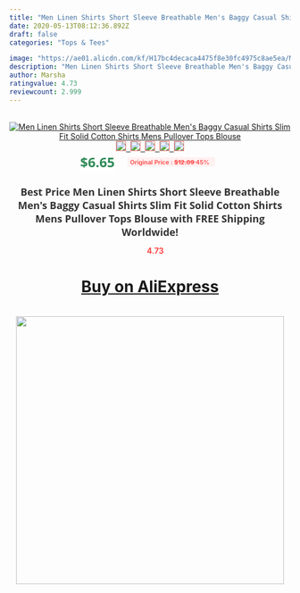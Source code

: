 ```yaml
---
title: "Men Linen Shirts Short Sleeve Breathable Men's Baggy Casual Shirts Slim Fit Solid Cotton Shirts Mens Pullover Tops Blouse"
date: 2020-05-13T08:12:36.892Z
draft: false
categories: "Tops & Tees"

image: "https://ae01.alicdn.com/kf/H17bc4decaca4475f8e30fc4975c8ae5ea/Men-Linen-Shirts-Short-Sleeve-Breathable-Men-s-Baggy-Casual-Shirts-Slim-Fit-Solid-Cotton-Shirts.jpg"
description: "Men Linen Shirts Short Sleeve Breathable Men's Baggy Casual Shirts Slim Fit Solid Cotton Shirts Mens Pullover Tops Blouse"
author: Marsha
ratingvalue: 4.73
reviewcount: 2.999
---
```

<br>
<div style="text-align: center;">
<a href="https://s.click.aliexpress.com/e/_AclhaN" target="_blank" rel="nofollow noopener noreferrer"><img alt="Men Linen Shirts Short Sleeve Breathable Men's Baggy Casual Shirts Slim Fit Solid Cotton Shirts Mens Pullover Tops Blouse" class="magnifier-image" src="https://ae01.alicdn.com/kf/H17bc4decaca4475f8e30fc4975c8ae5ea/Men-Linen-Shirts-Short-Sleeve-Breathable-Men-s-Baggy-Casual-Shirts-Slim-Fit-Solid-Cotton-Shirts.jpg_640x640.jpg">
<br>
<img style="border:1px solid salmon" src="https://ae01.alicdn.com/kf/H17bc4decaca4475f8e30fc4975c8ae5ea/Men-Linen-Shirts-Short-Sleeve-Breathable-Men-s-Baggy-Casual-Shirts-Slim-Fit-Solid-Cotton-Shirts.jpg_120x120.jpg">&nbsp;&nbsp;<img style="border:1px solid salmon" src="https://ae01.alicdn.com/kf/H3c4ad72c33de413b90d21b333351c476J/Men-Linen-Shirts-Short-Sleeve-Breathable-Men-s-Baggy-Casual-Shirts-Slim-Fit-Solid-Cotton-Shirts.jpg_120x120.jpg">&nbsp;&nbsp;<img style="border:1px solid salmon" src="https://ae01.alicdn.com/kf/H2ec94abf74c745e4ac648eaf51b883eeW/Men-Linen-Shirts-Short-Sleeve-Breathable-Men-s-Baggy-Casual-Shirts-Slim-Fit-Solid-Cotton-Shirts.jpg_120x120.jpg">&nbsp;&nbsp;<img style="border:1px solid salmon" src="https://ae01.alicdn.com/kf/Haf306a508f1a44ceb739f994c3bc96398/Men-Linen-Shirts-Short-Sleeve-Breathable-Men-s-Baggy-Casual-Shirts-Slim-Fit-Solid-Cotton-Shirts.jpg_120x120.jpg">&nbsp;&nbsp;<img style="border:1px solid salmon" src="https://ae01.alicdn.com/kf/Hf9b99265c4e84f79a35e3a1474162966m/Men-Linen-Shirts-Short-Sleeve-Breathable-Men-s-Baggy-Casual-Shirts-Slim-Fit-Solid-Cotton-Shirts.jpg_120x120.jpg"></a></div><br0>
<div style="text-align: center;"><span style="background-color: white; border: 0px; box-sizing: border-box; color: seagreen; display: inline-block; font-family: &quot;open sans&quot; , &quot;arial&quot; , &quot;helvetica&quot; , sans-serif , &quot;heiti&quot;; font-size: 24px; font-stretch: inherit; font-weight: 700; line-height: inherit; margin: 0px 10px 0px 0px; padding: 0px; vertical-align: middle;">$6.65 </span>
<span style="background: rgb(255 , 241 , 241); border-radius: 3px; border: 0px; box-sizing: border-box; color: #ff4747; display: inline-block; font-family: inherit; font-size: 12px; font-stretch: inherit; font-style: inherit; font-variant: inherit; font-weight: 600; line-height: inherit; margin: 0px; padding: 2px 5px; transform: scale(0.9); vertical-align: middle;">Original Price : <b style="text-decoration: line-through;">$12.09 </b> 45%&nbsp;&nbsp;</span></div>
<h1 style="color: #333333; display: inline-block; font-family: &quot;open sans&quot; , &quot;arial&quot; , &quot;helvetica&quot; , sans-serif , &quot;heiti&quot;; font-size: 18px; font-stretch: inherit; font-weight: 700; text-align: center;">Best Price Men Linen Shirts Short Sleeve Breathable Men's Baggy Casual Shirts Slim Fit Solid Cotton Shirts Mens Pullover Tops Blouse with FREE Shipping Worldwide!</h1>
<div style="color: #ff4747; text-align: center;">
<img src="https://4.bp.blogspot.com/-M0ZcTcb-5uY/XleCXlxnR4I/AAAAAAAAAEc/OrjgMkXV1oMQFaCRZj5HQwOCBcu3w1FegCPcBGAYYCw/s1600/star.png" style="height: 15px;">&nbsp;<b>4.73</b></div>
<div class="button_cont" align="center"><a class="buynow_a" href="https://s.click.aliexpress.com/e/_AclhaN" target="_blank" rel="nofollow noopener noreferrer"><H1>Buy on AliExpress</H1></a></div><br>
<div class="separator" style="clear: both; text-align: center;">
<img src="https://lh3.googleusercontent.com/-pTy5HemUv9M/XlePHvY0dAI/AAAAAAAAAE4/0nX5iRUoIWY8eMW9Dpxeirr157OZliDIgCLcBGAsYHQ/s1600/badge.gif" width="480">
</div>
